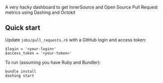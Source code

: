 A very hacky dashboard to get InnerSource and Open Source Pull Request metrics using Dashing and Octokit

## Quick start
Update `jobs/pull_requests.rb` with a GitHub login and access token:
```
$login = '<your-login>'
$access_token = '<your-token>'
```

To run (assuming you have Ruby and Bundler):
```
bundle install
dashing start
```
